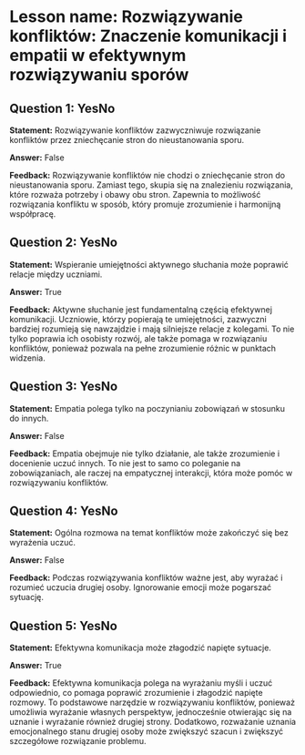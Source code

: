 # Lesson name: Rozwiązywanie konfliktów: Znaczenie komunikacji i empatii w efektywnym rozwiązywaniu sporów

## Question 1: YesNo

**Statement:** Rozwiązywanie konfliktów zazwyczniwuje rozwiązanie konfliktów przez zniechęcanie stron do nieustanowania sporu.

**Answer:** False

**Feedback:**
Rozwiązywanie konfliktów nie chodzi o zniechęcanie stron do nieustanowania sporu. Zamiast tego, skupia się na znalezieniu rozwiązania, które rozważa potrzeby i obawy obu stron. Zapewnia to możliwość rozwiązania konfliktu w sposób, który promuje zrozumienie i harmonijną współpracę.


## Question 2: YesNo

**Statement:** Wspieranie umiejętności aktywnego słuchania może poprawić relacje między uczniami.

**Answer:** True

**Feedback:**
Aktywne słuchanie jest fundamentalną częścią efektywnej komunikacji. Uczniowie, którzy popierają te umiejętności, zazwyczni bardziej rozumieją się nawzajdzie i mają silniejsze relacje z kolegami. To nie tylko poprawia ich osobisty rozwój, ale także pomaga w rozwiązaniu konfliktów, ponieważ pozwala na pełne zrozumienie różnic w punktach widzenia.


## Question 3: YesNo

**Statement:** Empatia polega tylko na poczynianiu zobowiązań w stosunku do innych.

**Answer:** False

**Feedback:**
Empatia obejmuje nie tylko działanie, ale także zrozumienie i docenienie uczuć innych. To nie jest to samo co poleganie na zobowiązaniach, ale raczej na empatycznej interakcji, która może pomóc w rozwiązywaniu konfliktów.


## Question 4: YesNo

**Statement:** Ogólna rozmowa na temat konfliktów może zakończyć się bez wyrażenia uczuć.

**Answer:** False

**Feedback:**
Podczas rozwiązywania konfliktów ważne jest, aby wyrażać i rozumieć uczucia drugiej osoby. Ignorowanie emocji może pogarszać sytuację.


## Question 5: YesNo

**Statement:** Efektywna komunikacja może złagodzić napięte sytuacje.

**Answer:** True

**Feedback:**
Efektywna komunikacja polega na wyrażaniu myśli i uczuć odpowiednio, co pomaga poprawić zrozumienie i złagodzić napięte rozmowy. To podstawowe narzędzie w rozwiązywaniu konfliktów, ponieważ umożliwia wyrażanie własnych perspektyw, jednocześnie otwierając się na uznanie i wyrażanie również drugiej strony. Dodatkowo, rozważanie uznania emocjonalnego stanu drugiej osoby może zwiększyć szacun i zwiększyć szczegółowe rozwiązanie problemu.

